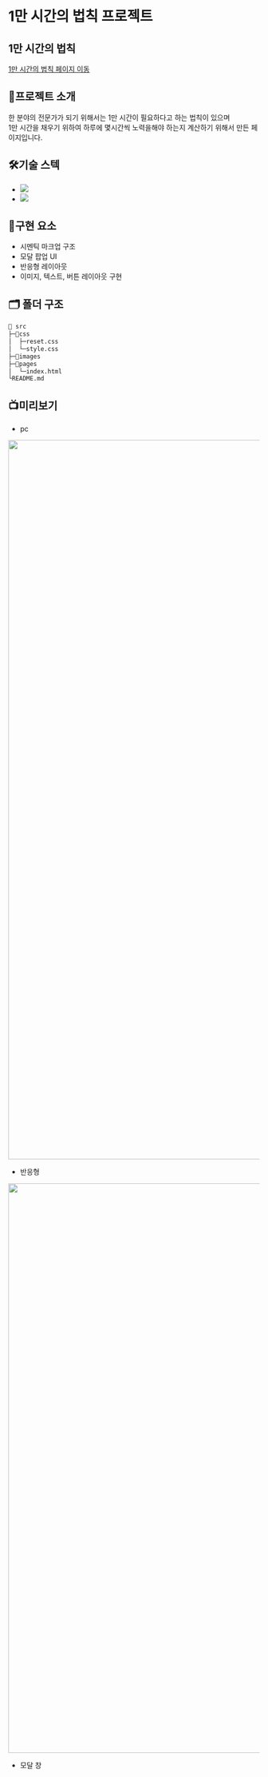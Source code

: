 # 1만 시간의 법칙 프로젝트

## 1만 시간의 법칙

[1만 시간의 법칙 페이지 이동](https://chlwlsgh777.github.io/EST_10000_hrs_Rules/pages/index.html)

## 📗프로젝트 소개

한 분야의 전문가가 되기 위해서는 1만 시간이 필요하다고 하는 법칙이 있으며 <br>
1만 시간을 채우기 위하여 하루에 몇시간씩 노력을해야 하는지 계산하기 위해서 만든 페이지입니다.

## 🛠️기술 스텍

- <img src="https://img.shields.io/badge/HTML5-E34F26?style=for-the-badge&logo=HTML5&logoColor=white">
- <img src="https://img.shields.io/badge/CSS3-1572B6?style=for-the-badge&logo=CSS3&logoColor=white">

## 📌구현 요소

- 시멘틱 마크업 구조
- 모달 팝업 UI
- 반응형 레이아웃
- 이미지, 텍스트, 버튼 레이아웃 구현

## 🗂️ 폴더 구조

```bash
📁 src
├─📁css
│  ├─reset.css
│  └─style.css
├─📁images
├─📁pages
│  └─index.html
└README.md
```

## 📺미리보기

- pc

<img width="1440px" src="https://github.com/user-attachments/assets/fd8eabb5-7318-4b6c-92ef-a11834390897"/>

- 반응형

<img width="768px" height="1140px" src="https://github.com/user-attachments/assets/362f963b-b89d-462c-9e83-65c4d6bdc194" />

- 모달 창
